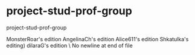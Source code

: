 # project-stud-prof-group
project-stud-prof-group

MonsterRoar's edition
AngelinaCh's edition
Alice611's edition
Shkatulka's editing)
dilaraG's edition
\ No newline at end of file
